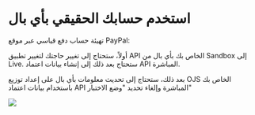 # استخدم حسابك الحقيقي بأي بال

تهيئة حساب دفع قياسي عبر موقع PayPal:

أولاً، ستحتاج إلى تغيير حاجتك لتغيير تطبيق API الخاص بك بأي بال من Sandbox إلى Live. ستحتاج بعد ذلك إلى إنشاء بيانات اعتماد API المباشرة.

بعد ذلك، ستحتاج إلى تحديث معلومات بأي بال على إعداد توزيع OJS الخاص بك باستخدام بيانات اعتماد API المباشرة وإلغاء تحديد "وضع الاختبار"

![](assets/Paypal-15.png)

